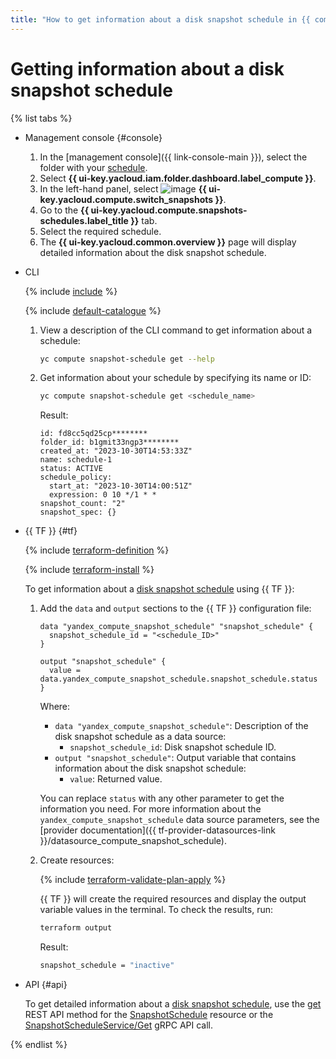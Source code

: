 ```yaml
---
title: "How to get information about a disk snapshot schedule in {{ compute-full-name }}"
---
```


# Getting information about a disk snapshot schedule

{% list tabs %}

- Management console {#console}

   1. In the [management console]({{ link-console-main }}), select the folder with your [schedule](../../concepts/snapshot-schedule.md).
   1. Select **{{ ui-key.yacloud.iam.folder.dashboard.label_compute }}**.
   1. In the left-hand panel, select ![image](../../../_assets/console-icons/picture.svg) **{{ ui-key.yacloud.compute.switch_snapshots }}**.
   1. Go to the **{{ ui-key.yacloud.compute.snapshots-schedules.label_title }}** tab.
   1. Select the required schedule.
   1. The **{{ ui-key.yacloud.common.overview }}** page will display detailed information about the disk snapshot schedule.

- CLI

   {% include [include](../../../_includes/cli-install.md) %}

   {% include [default-catalogue](../../../_includes/default-catalogue.md) %}

   1. View a description of the CLI command to get information about a schedule:

      ```bash
      yc compute snapshot-schedule get --help
      ```

   1. Get information about your schedule by specifying its name or ID:

      ```bash
      yc compute snapshot-schedule get <schedule_name>
      ```

      Result:

      ```
      id: fd8cc5qd25cp********
      folder_id: b1gmit33ngp3********
      created_at: "2023-10-30T14:53:33Z"
      name: schedule-1
      status: ACTIVE
      schedule_policy:
        start_at: "2023-10-30T14:00:51Z"
        expression: 0 10 */1 * *
      snapshot_count: "2"
      snapshot_spec: {}
      ```

- {{ TF }} {#tf}

   {% include [terraform-definition](../../../_tutorials/_tutorials_includes/terraform-definition.md) %}

   {% include [terraform-install](../../../_includes/terraform-install.md) %}

   To get information about a [disk snapshot schedule](../../concepts/snapshot-schedule.md) using {{ TF }}:

   1. Add the `data` and `output` sections to the {{ TF }} configuration file:

      ```hcl
      data "yandex_compute_snapshot_schedule" "snapshot_schedule" {
        snapshot_schedule_id = "<schedule_ID>"
      }

      output "snapshot_schedule" {
        value = data.yandex_compute_snapshot_schedule.snapshot_schedule.status
      }
      ```

      Where:

      * `data "yandex_compute_snapshot_schedule"`: Description of the disk snapshot schedule as a data source:
         * `snapshot_schedule_id`: Disk snapshot schedule ID.
      * `output "snapshot_schedule"`: Output variable that contains information about the disk snapshot schedule:
         * `value`: Returned value.

      You can replace `status` with any other parameter to get the information you need. For more information about the `yandex_compute_snapshot_schedule` data source parameters, see the [provider documentation]({{ tf-provider-datasources-link }}/datasource_compute_snapshot_schedule).

   1. Create resources:

      {% include [terraform-validate-plan-apply](../../../_tutorials/_tutorials_includes/terraform-validate-plan-apply.md) %}

      {{ TF }} will create the required resources and display the output variable values in the terminal. To check the results, run:

      ```bash
      terraform output
      ```

      Result:

      ```bash
      snapshot_schedule = "inactive"
      ```

- API {#api}

   To get detailed information about a [disk snapshot schedule](../../concepts/snapshot-schedule.md), use the [get](../../api-ref/SnapshotSchedule/get.md) REST API method for the [SnapshotSchedule](../../api-ref/SnapshotSchedule/index.md) resource or the [SnapshotScheduleService/Get](../../api-ref/grpc/snapshot_schedule_service.md#Get) gRPC API call.

{% endlist %}